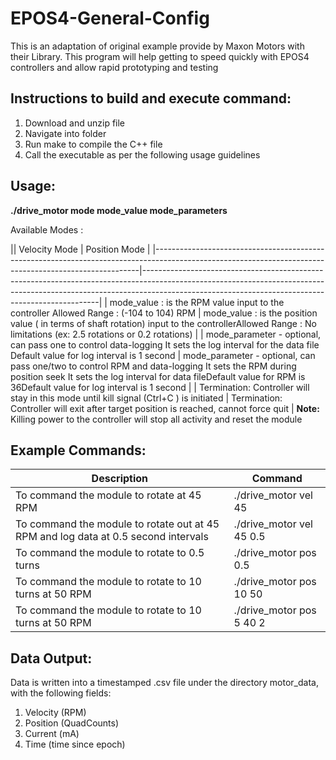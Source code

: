 # EPOS4-General-Config

This is an adaptation of original example provide by Maxon Motors with their Library. This program will help getting to speed quickly with EPOS4 controllers and allow rapid prototyping and testing

## Instructions to build and execute command:
1. Download and unzip file
2. Navigate into folder
3. Run make to compile the C++ file
4. Call the executable as per the following usage guidelines

## Usage:

**./drive_motor mode mode_value mode_parameters**

Available Modes :

|| Velocity Mode                                                                                                                                          | Position Mode                                                                                                                                                                                                                 |
|--------------------------------------------------------------------------------------------------------------------------------------------------------|-------------------------------------------------------------------------------------------------------------------------------------------------------------------------------------------------------------------------------|
| mode_value : is the RPM value input to the controller Allowed Range : (-104 to 104) RPM                                                                | mode_value : is the position value ( in terms of shaft rotation) input to the controllerAllowed Range : No limitations (ex: 2.5 rotations or 0.2 rotations)                                                                   |
|  mode_parameter - optional, can pass one to control data-logging It sets the log interval for the data file Default value for log interval is 1 second |  mode_parameter - optional, can pass one/two to control RPM and data-logging It sets the RPM during position seek It sets the log interval for data fileDefault value for RPM is 36Default value for log interval is 1 second |
| Termination:  Controller will stay in this mode until kill signal (Ctrl+C ) is initiated                                                               | Termination: Controller will exit after target position is reached, cannot force quit                                                                                                                                         |
**Note:** Killing power to the controller will stop all activity and reset the module

## Example Commands:

| Description                                                                        | Command                  |
|------------------------------------------------------------------------------------|--------------------------|
| To command the module to rotate at 45 RPM                                          | ./drive_motor vel 45     |
| To command the module to rotate out at 45 RPM and log data at 0.5 second intervals | ./drive_motor vel 45 0.5 |
| To command the module to rotate to 0.5 turns                                       | ./drive_motor pos 0.5    |
| To command the module to rotate to 10 turns at 50 RPM                              | ./drive_motor pos 10 50  |
| To command the module to rotate to 10 turns at 50 RPM                              | ./drive_motor pos 5 40 2 |

## Data Output:

Data is written into a timestamped .csv file under the directory motor_data, with the following fields:
1. Velocity (RPM)
2. Position (QuadCounts)
3. Current (mA)
4. Time (time since epoch)



